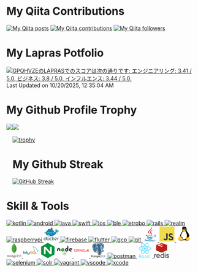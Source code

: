 # My Qiita Contributions
[![My Qiita posts](https://qiita-badge.apiapi.app/s/kazu_developer/posts.svg)](http://qiita.com/kazu_developer) [![My Qiita contributions](https://qiita-badge.apiapi.app/s/kazu_developer/contributions.svg)](http://qiita.com/kazu_developer) [![My Qiita followers](https://qiita-badge.apiapi.app/s/kazu_developer/followers.svg)](http://qiita.com/kazu_developer)

# My Lapras Potfolio
<!--START_SECTION:lapras-card-->
<p ><a href="https://lapras.com/public/GPQHVZE" target="_blank" rel="noopener noreferrer"><img alt="GPQHVZEのLAPRASでのスコアは次の通りです: エンジニアリング: 3.41 / 5.0, ビジネス: 3.8 / 5.0, インフルエンス: 3.44 / 5.0." src="https://lapras-card-generator.vercel.app/api/svg?e=3.41&b=3.8&i=3.44&b1=%23020e27&b2=%230e5593&i1=%2303102f&i2=%231688bf&l=ja" width="400" ></a>  
Last Updated on 10/20/2025, 12:35:04 AM</p>
<!--END_SECTION:lapras-card-->

# My Github Profile Trophy
<div>
  <img height="170" align="left" src="https://github-readme-stats.vercel.app/api?username=Kazuki-0731&theme=onedark&count_private=true&include_all_commits=true" />
  <img src="https://github-readme-stats.vercel.app/api/top-langs/?username=Kazuki-0731&theme=onedark&layout=compact" />
</div>

[![trophy](https://github-profile-trophy.vercel.app/?username=Kazuki-0731&theme=onedark)](https://github.com/Kazuki-0731 "trophy")

# My Github Streak
[![GitHub Streak](http://github-readme-streak-stats.herokuapp.com?user=Kazuki-0731&theme=dark&date_format=M%20j%5B%2C%20Y%5D)](https://git.io/streak-stats)

# Skill & Tools
<!-- アイコンはこちらから拝借
 https://icons8.jp/
-->
<p align="left">
  <a href="https://kotlinlang.org/" target="_blank">
    <img src="https://upload.wikimedia.org/wikipedia/commons/0/06/Kotlin_Icon.svg" alt="kotlin" width="40"
      height="40" />
  </a>
  <a href="https://developer.android.com/?hl=ja" target="_blank">
    <img
      src="https://developer.android.com/guide/practices/ui_guidelines/images/Single_Icon_Pickup_Drop_01_2x_ext.gif?hl=ja"
      alt="android" width="40" height="40" />
  </a>
  <a href="https://www.oracle.com/jp/java/" target="_blank">
    <img src="https://img.icons8.com/color/144/000000/java-coffee-cup-logo--v1.png" alt="java" width="40" height="40" />
  </a>
  <a href="https://www.swift.org/" target="_blank">
    <img src="https://img.icons8.com/color/144/000000/swift.png" alt="swift" width="40" height="40" />
  </a>
  <a href="https://www.apple.com/jp/ios" target="_blank">
    <img src="https://img.icons8.com/material-outlined/96/000000/mac-os--v2.png" alt="ios" width="40" height="40" />
  </a>
  <a href="https://www.bluetooth.com/learn-about-bluetooth/tech-overview/" target="_blank">
    <img src="https://www.bluetooth.com/wp-content/themes/bluetooth/images/logos/bluetooth-icon-color.svg" alt="ble"
      width="40" height="40" />
  </a>
  <a href="https://www.etrobo.jp/" target="_blank">
    <img src="https://yt3.ggpht.com/ytc/AKedOLSubXBqzOUDORgEBRdmUSNL4oP1_ogrZIrVGPZE=s176-c-k-c0x00ffffff-no-rj"
      alt="etrobo" width="40" height="40" />
  </a>
  <a href="https://railsguides.jp/" target="_blank">
    <img src="https://img.icons8.com/windows/128/000000/ruby-on-rails.png" alt="rails" width="40" height="40" />
  </a>
  <a href="https://realm.io/" target="_blank">
    <img src="https://pics.freeicons.io/uploads/icons/png/5673890331551942642-512.png" alt="realm" width="40"
      height="40" />
  </a>
  <a href="https://www.raspberrypi.org/" target="_blank">
    <img src="https://pics.freeicons.io/uploads/icons/png/9219162411551942641-512.png" alt="raspberrypi" width="40"
      height="40" />
  </a>
  <a href="https://www.docker.com/" target="_blank">
    <img src="https://raw.githubusercontent.com/devicons/devicon/master/icons/docker/docker-original-wordmark.svg"
      alt="docker" width="40" height="40" />
  </a>
  <a href="https://firebase.google.com/" target="_blank">
    <img src="https://www.vectorlogo.zone/logos/firebase/firebase-icon.svg" alt="firebase" width="40" height="40" />
  </a>
  <a href="https://flutter.dev" target="_blank">
    <img src="https://www.vectorlogo.zone/logos/flutterio/flutterio-icon.svg" alt="flutter" width="40" height="40" />
  </a>
  <a href="https://cloud.google.com" target="_blank">
    <img src="https://www.vectorlogo.zone/logos/google_cloud/google_cloud-icon.svg" alt="gcp" width="40" height="40" />
  </a>
  <a href="https://git-scm.com/" target="_blank">
    <img src="https://www.vectorlogo.zone/logos/git-scm/git-scm-icon.svg" alt="git" width="40" height="40" />
  </a>
  <a href="https://www.java.com" target="_blank">
    <img src="https://raw.githubusercontent.com/devicons/devicon/master/icons/java/java-original.svg" alt="java"
      width="40" height="40" />
  </a>
  <a href="https://developer.mozilla.org/en-US/docs/Web/JavaScript" target="_blank">
    <img src="https://raw.githubusercontent.com/devicons/devicon/master/icons/javascript/javascript-original.svg"
      alt="javascript" width="40" height="40" />
  </a>
  <a href="https://www.linux.org/" target="_blank">
    <img src="https://raw.githubusercontent.com/devicons/devicon/master/icons/linux/linux-original.svg" alt="linux"
      width="40" height="40" />
  </a>
  <a href="https://www.mongodb.com/" target="_blank">
    <img src="https://raw.githubusercontent.com/devicons/devicon/master/icons/mongodb/mongodb-original-wordmark.svg"
      alt="mongodb" width="40" height="40" />
  </a>
  <a href="https://www.mysql.com/" target="_blank">
    <img src="https://raw.githubusercontent.com/devicons/devicon/master/icons/mysql/mysql-original-wordmark.svg"
      alt="mysql" width="40" height="40" />
  </a>
  <a href="https://www.nginx.com" target="_blank">
    <img src="https://raw.githubusercontent.com/devicons/devicon/master/icons/nginx/nginx-original.svg" alt="nginx"
      width="40" height="40" />
  </a>
  <a href="https://nodejs.org" target="_blank">
    <img src="https://raw.githubusercontent.com/devicons/devicon/master/icons/nodejs/nodejs-original-wordmark.svg"
      alt="nodejs" width="40" height="40" />
  </a>
  <a href="https://www.oracle.com/" target="_blank">
    <img src="https://raw.githubusercontent.com/devicons/devicon/master/icons/oracle/oracle-original.svg" alt="oracle"
      width="40" height="40" />
  </a>
  <a href="https://www.postgresql.org" target="_blank">
    <img
      src="https://raw.githubusercontent.com/devicons/devicon/master/icons/postgresql/postgresql-original-wordmark.svg"
      alt="postgresql" width="40" height="40" />
  </a>
  <a href="https://postman.com" target="_blank">
    <img src="https://www.vectorlogo.zone/logos/getpostman/getpostman-icon.svg" alt="postman" width="40" height="40" />
  </a>
  <a href="https://reactjs.org/" target="_blank">
    <img src="https://raw.githubusercontent.com/devicons/devicon/master/icons/react/react-original-wordmark.svg"
      alt="react" width="40" height="40" />
  </a>
  <a href="https://redis.io" target="_blank">
    <img src="https://raw.githubusercontent.com/devicons/devicon/master/icons/redis/redis-original-wordmark.svg"
      alt="redis" width="40" height="40" />
  </a>
  <a href="https://www.selenium.dev" target="_blank">
    <img
      src="https://raw.githubusercontent.com/detain/svg-logos/780f25886640cef088af994181646db2f6b1a3f8/svg/selenium-logo.svg"
      alt="selenium" width="40" height="40" />
  </a>
  <a href="https://lucene.apache.org/solr/" target="_blank">
    <img src="https://www.vectorlogo.zone/logos/apache_solr/apache_solr-icon.svg" alt="solr" width="40" height="40" />
  </a>
  <a href="https://www.vagrantup.com/" target="_blank">
    <img src="https://www.vectorlogo.zone/logos/vagrantup/vagrantup-icon.svg" alt="vagrant" width="40" height="40" />
  </a>
  <a href="https://code.visualstudio.com/" target="_blank">
    <img src="https://code.visualstudio.com/favicon.ico" alt="vscode" width="40" height="40" />
  </a>
  <a href="https://developer.apple.com/jp/xcode/" target="_blank">
    <img src="https://img.icons8.com/color/144/000000/xcode.png" alt="xcode" width="40" height="40" />
  </a>
</p>

<!--
**Kazuki-0731/Kazuki-0731** is a ✨ _special_ ✨ repository because its `README.md` (this file) appears on your GitHub profile.

Here are some ideas to get you started:

- 🔭 I’m currently working on ...
- 🌱 I’m currently learning ...
- 👯 I’m looking to collaborate on ...
- 🤔 I’m looking for help with ...
- 💬 Ask me about ...
- 📫 How to reach me: ...
- 😄 Pronouns: ...
- ⚡ Fun fact: ...
-->
